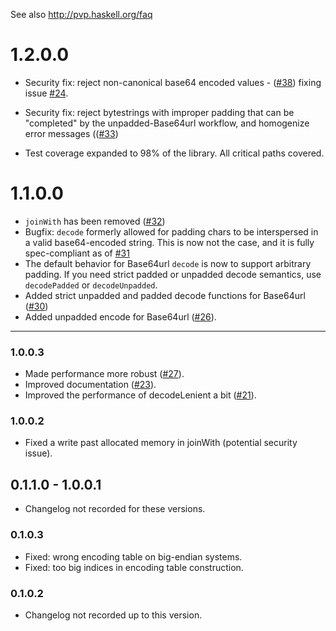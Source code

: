 See also http://pvp.haskell.org/faq

# 1.2.0.0

* Security fix: reject non-canonical base64 encoded values - ([#38](https://github.com/haskell/base64-bytestring/pull/38)) fixing issue [#24](https://github.com/haskell/base64-bytestring/issues/24).

* Security fix: reject bytestrings with improper padding that can be "completed" by the unpadded-Base64url workflow, and homogenize error messages (([#33](https://github.com/haskell/base64-bytestring/pull/33))

* Test coverage expanded to 98% of the library. All critical paths covered.


# 1.1.0.0

* `joinWith` has been removed ([#32](https://github.com/haskell/base64-bytestring/pull/32))
* Bugfix: `decode` formerly allowed for padding chars to be interspersed in a valid base64-encoded string. This is now not the case, and it is fully spec-compliant as of [#31](https://github.com/haskell/base64-bytestring/pull/31)
* The default behavior for Base64url `decode` is now to support arbitrary padding. If you need strict padded or unpadded decode semantics, use `decodePadded` or `decodeUnpadded`.
* Added strict unpadded and padded decode functions for Base64url ([#30](https://github.com/haskell/base64-bytestring/pull/30))
* Added unpadded encode for Base64url
  ([#26](https://github.com/haskell/base64-bytestring/pull/26)).

----

### 1.0.0.3

* Made performance more robust
  ([#27](https://github.com/haskell/base64-bytestring/pull/27)).
* Improved documentation
  ([#23](https://github.com/haskell/base64-bytestring/pull/23)).
* Improved the performance of decodeLenient a bit
  ([#21](https://github.com/haskell/base64-bytestring/pull/21)).

### 1.0.0.2

* Fixed a write past allocated memory in joinWith (potential security
  issue).

## 0.1.1.0 - 1.0.0.1

* Changelog not recorded for these versions.

### 0.1.0.3

*  Fixed: wrong encoding table on big-endian systems.
*  Fixed: too big indices in encoding table construction.

### 0.1.0.2

*  Changelog not recorded up to this version.
